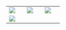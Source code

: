 <table>
  <tr>
    <td><img src='https://github.com/EHTarek/ostad_flutter/assets/90475460/faf3bc8a-c05a-4a44-8fe2-84061296340d'><td>
    <td><img src='https://github.com/EHTarek/ostad_flutter/assets/90475460/accadc88-3f89-4406-a55d-d58184aa183b'><td>
    <td><img src='https://github.com/EHTarek/ostad_flutter/assets/90475460/82bbaaf5-5639-48d5-bbeb-5e3385898591'><td>
  </tr>
  <tr>
    <td>
    <img src='https://github.com/EHTarek/ostad_flutter/assets/90475460/e13f617f-9f0f-4dae-bb6d-ec76da181e5f'>
    <td>
  </tr>
  </table>
